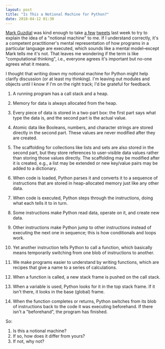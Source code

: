 ```yaml
---
layout: post
title: "Is This a Notional Machine for Python?"
date: 2018-04-12 01:30
---
```


[Mark Guzdial](http://computinged.wordpress.com) was kind enough
to take [a few](https://twitter.com/gvwilson/status/982233353125376000)
[tweets](https://twitter.com/guzdial/status/982293974131007489) last week
to try to explain the idea of a "notional machine" to me.
If I understand correctly,
it's a competent practitioner's mental representation
of how programs in a particular language are executed,
which sounds like a mental model–except Mark tells me it's not.
That leaves me wondering if the term is like "computational thinking",
i.e.,
everyone agrees it's important but no-one agrees what it means.

I thought that writing down my notional machine for Python might help clarify discussion
(or at least my thinking).
I'm leaving out modules and objects until I know if I'm on the right track;
I'd be grateful for feedback.

1. A running program has a call stack and a heap.

1. Memory for data is always allocated from the heap.

1. Every piece of data is stored in a two-part box:
   the first part says what type the data is,
   and the second part is the actual value.

1. Atomic data like Booleans, numbers, and character strings are stored directly in the second part.
   These values are never modified after they are created.

1. The scaffolding for collections like lists and sets are also stored in the second part,
   but they store references to user-visible data values
   rather than storing those values directly.
   The scaffolding may be modified after it is created,
   e.g.,
   a list may be extended or new key/value pairs may be added to a dictionary.

1. When code is loaded,
   Python parses it and converts it to a sequence of instructions
   that are stored in heap-allocated memory just like any other data.

1. When code is executed,
   Python steps through the instructions,
   doing what each tells it to in turn.

1. Some instructions make Python read data,
   operate on it,
   and create new data.

1. Other instructions make Python jump to other instructions
   instead of executing the next one in sequence;
   this is how conditionals and loops work.

1. Yet another instruction tells Python to call a function,
   which basically means temporarily switching from one blob of instructions to another.

1. We make programs easier to understand by writing functions,
   which are recipes that give a name to a series of calculations.

1. When a function is called,
   a new stack frame is pushed on the call stack.

1. When a variable is used,
   Python looks for it in the top stack frame.
   If it isn't there,
   it looks in the base (global) frame.

1. When the function completes or returns,
   Python switches from its blob of instructions
   back to the code it was executing beforehand.
   If there isn't a "beforehand",
   the program has finished.

So:

1. Is this a notional machine?
1. If so, how does it differ from yours?
1. If not, why not?
